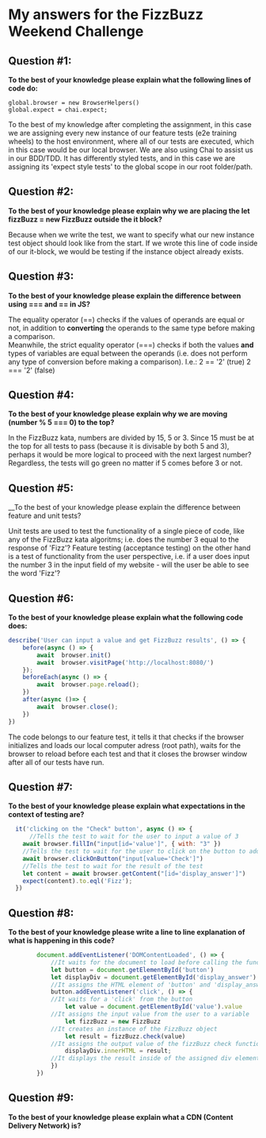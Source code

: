 # My answers for the FizzBuzz Weekend Challenge

## Question #1:  
__To the best of your knowledge please explain what the following lines of code do:__
```
global.browser = new BrowserHelpers()
global.expect = chai.expect;
```
To the best of my knowledge after completing the assignment, in this case we are assigning every new instance of our feature tests (e2e training wheels) to the host environment, where all of our tests are executed, which in this case would be our local browser. We are also using Chai to assist us in our BDD/TDD. It has differently styled tests, and in this case we are assigning its 'expect style tests' to the global scope in our root folder/path. 

## Question #2:  
__To the best of your knowledge please explain why we are placing the let fizzBuzz = new FizzBuzz outside the it block?__  

Because when we write the test, we want to specify what our new instance test object should look like from the start. If we wrote this line of code inside of our it-block, we would be testing if the instance object already exists.  

## Question #3:  
__To the best of your knowledge please explain the difference between using === and == in JS?__  

The equality operator (==) checks if the values of operands are equal or not, in addition to **converting** the operands to the same type before making a comparison.  
Meanwhile, the strict equality operator (===) checks if both the values **and** types of variables are equal between the operands (i.e. does not perform any type of conversion before making a comparison). I.e.:
2 == '2' (true)
2 === '2' (false)  

## Question #4:  
__To the best of your knowledge please explain why we are moving (number % 5 === 0) to the top?__  

In the FizzBuzz kata, numbers are divided by 15, 5 or 3. Since 15 must be at the top for all tests to pass (because it is divisable by both 5 and 3), perhaps it would be more logical to proceed with the next largest number? Regardless, the tests will go green no matter if 5 comes before 3 or not.  

## Question #5:  
__To the best of your knowledge please explain the difference between feature and unit tests?  

Unit tests are used to test the functionality of a single piece of code, like any of the FizzBuzz kata algoritms; i.e. does the number 3 equal to the response of 'Fizz'? Feature testing (acceptance testing) on the other hand is a test of functionality from the user perspective, i.e. if a user does input the number 3 in the input field of my website - will the user be able to see the word 'Fizz'? 

## Question #6: 
__To the best of your knowledge please explain what the following code does:__    
```js
describe('User can input a value and get FizzBuzz results', () => {
    before(async () => {
        await  browser.init()
        await  browser.visitPage('http://localhost:8080/')
    });
    beforeEach(async () => {
        await  browser.page.reload();
    })
    after(async ()=> {
        await  browser.close();
    })
})
```
The code belongs to our feature test, it tells it that checks if the browser initializes and loads our local computer adress (root path), waits for the browser to reload before each test and that it closes the browser window after all of our tests have run.  

## Question #7: 
__To the best of your knowledge please explain what expectations in the context of testing are?__  
```js
  it('clicking on the "Check" button', async () => {
      //Tells the test to wait for the user to input a value of 3
    await browser.fillIn("input[id='value']", { with: "3" })
    //Tells the test to wait for the user to click on the button to add the input value
    await browser.clickOnButton("input[value='Check']")
    //Tells the test to wait for the result of the test
    let content = await browser.getContent("[id='display_answer']")
    expect(content).to.eql('Fizz');
  })
```
## Question #8:
__To the best of your knowledge please write a line to line explanation of what is happening in this code?__  
```js
        document.addEventListener('DOMContentLoaded', () => {
            //It waits for the document to load before calling the function
            let button = document.getElementById('button')
            let displayDiv = document.getElementById('display_answer')
            //It assigns the HTML element of 'button' and 'display_answer' to variables
            button.addEventListener('click', () => {
            //It waits for a 'click' from the button
                let value = document.getElementById('value').value
            //It assigns the input value from the user to a variable
                let fizzBuzz = new FizzBuzz
            //It creates an instance of the FizzBuzz object
                let result = fizzBuzz.check(value)
            //It assigns the output value of the fizzBuzz check function to a variable
                displayDiv.innerHTML = result;
            //It displays the result inside of the assigned div element
            })
        })
```

## Question #9: 
__To the best of your knowledge please explain what a CDN (Content Delivery Network) is?__  


